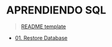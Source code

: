 # APRENDIENDO SQL

> [README template](ruta/00-readme-template/README.md)

- [01. Restore Database](ruta/01-restore-database/README.md)